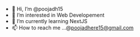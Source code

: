 - 👋 Hi, I’m @poojadh15
- 👀 I’m interested in Web Developement
- 🌱 I’m currently learning NextJS
- 📫 How to reach me ...@poojadhere15@gmail.com
<!---
poojadh15/poojadh15 is a ✨ special ✨ repository because its `README.md` (this file) appears on your GitHub profile.
You can click the Preview link to take a look at your changes.
--->
